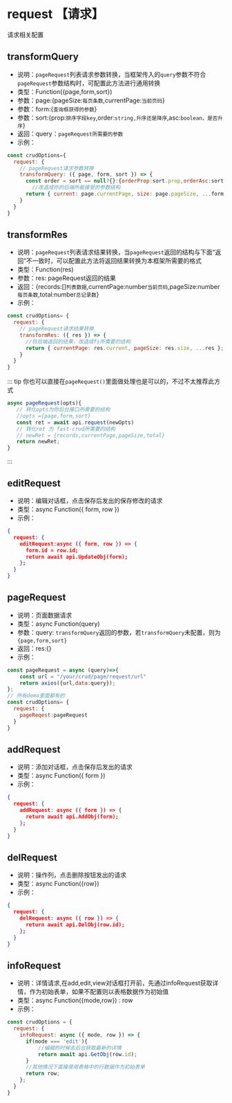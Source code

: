 
# request 【请求】
请求相关配置


## transformQuery
* 说明：`pageRequest`列表请求参数转换，当框架传入的`query`参数不符合`pageRequest`参数结构时，可配置此方法进行通用转换
* 类型：Function({page,form,sort})
* 参数：page:{pageSize:`每页条数`,currentPage:`当前页码`}
* 参数：form:{`查询框获得的参数`}
* 参数：sort:{prop:`排序字段key`,order:`string,升序还是降序`,asc:`boolean，是否升序`}
* 返回：query：`pageRequest所需要的参数`
* 示例：
```js
const crudOptions={ 
  request: {
    // pageRequest请求参数转换
    transformQuery: ({ page, form, sort }) => {
      const order = sort == null?{}:{orderProp:sort.prop,orderAsc:sort.asc}
        //改造成你的后端所能接受的参数结构
      return { current: page.currentPage, size: page.pageSize, ...form,...order };
    }
  }
}
```

## transformRes 
* 说明：`pageRequest`列表请求结果转换，当`pageRequest`返回的结构与下面“返回”不一致时，可以配置此方法将返回结果转换为本框架所需要的格式
* 类型：Function(res)
* 参数：res: pageRequest返回的结果
* 返回：{records:[]`列表数据`,currentPage:number`当前页码`,pageSize:number`每页条数`,total:number`总记录数`}
* 示例：
```js
const crudOptions= {
  request: {
    // pageRequest请求结果转换
    transformRes: ({ res }) => {
      //将后端返回的结果，改造成fs所需要的结构
      return { currentPage: res.current, pageSize: res.size, ...res };
    }
  }
}
```

::: tip
你也可以直接在`pageRequest()`里面做处理也是可以的，不过不太推荐此方式
```js
async pageRequest(opts){
   // 转化opts为你后台接口所需要的结构
   //opts ={page,form,sort}
   const ret = await api.request(newOpts)
   // 转化ret 为 fast-crud所需要的结构
   // newRet = {records,currentPage,pageSize,total}
   return newRet;
}
```
:::

## editRequest
* 说明：编辑对话框，点击保存后发出的保存修改的请求
* 类型：async Function({ form, row })
* 示例：
```json
{
  request: {
    editRequest:async ({ form, row }) => {
      form.id = row.id;
      return await api.UpdateObj(form);
    };
  }
}
```



## pageRequest
* 说明：页面数据请求
* 类型：async Function(query)
* 参数：query: `transformQuery`返回的参数，若`transformQuery`未配置，则为`{page,form,sort}`
* 返回：res:{}
* 示例：
```js
const pageRequest = async (query)=>{
    const url = "/your/crud/page/request/url"
    return axios({url,data:query});
};
// 所有demo里面都有的
const crudOptions= {
  request: {
    pageReqest:pageRequest
  }
}

```


## addRequest

* 说明：添加对话框，点击保存后发出的请求
* 类型：async Function({ form })
* 示例：
```json
{
  request: {
    addRequest: async ({ form }) => {
      return await api.AddObj(form);
    };
  }
}
```

## delRequest

* 说明：操作列，点击删除按钮发出的请求
* 类型：async Function({row})
* 示例：
```json
{
  request: {
    delRequest: async ({ row }) => {
      return await api.DelObj(row.id);
    };
  }
}
```

## infoRequest

* 说明：详情请求,在add,edit,view对话框打开前，先通过infoRequest获取详情，作为初始表单，如果不配置则以表格数据作为初始值
* 类型：async Function({mode,row}) : row
* 示例：
```js
const crudOptions = {
  request: {
    infoRequest: async ({ mode, row }) => {
      if(mode === 'edit'){
          //编辑的时候去后台获取最新的详情
          return await api.GetObj(row.id);
      }   
      //其他情况下直接使用表格中的行数据作为初始表单
      return row;
    };
  }
}
```
